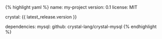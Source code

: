 {% highlight yaml %}
name: my-project
version: 0.1
license: MIT

crystal: {{ latest_release.version }}

dependencies:
  mysql:
    github: crystal-lang/crystal-mysql
{% endhighlight %}
